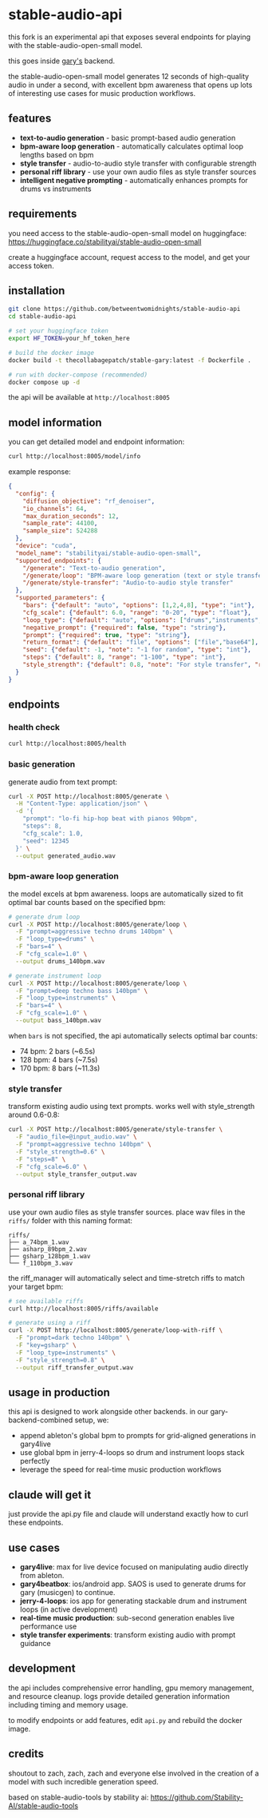 # stable-audio-api

this fork is an experimental api that exposes several endpoints for playing with the stable-audio-open-small model.

this goes inside [gary's](https://github.com/betweentwomidnights/gary4live) backend.

the stable-audio-open-small model generates 12 seconds of high-quality audio in under a second, with excellent bpm awareness that opens up lots of interesting use cases for music production workflows.

## features

- **text-to-audio generation** - basic prompt-based audio generation
- **bpm-aware loop generation** - automatically calculates optimal loop lengths based on bpm
- **style transfer** - audio-to-audio style transfer with configurable strength
- **personal riff library** - use your own audio files as style transfer sources
- **intelligent negative prompting** - automatically enhances prompts for drums vs instruments

## requirements

you need access to the stable-audio-open-small model on huggingface:
https://huggingface.co/stabilityai/stable-audio-open-small

create a huggingface account, request access to the model, and get your access token.

## installation

```bash
git clone https://github.com/betweentwomidnights/stable-audio-api
cd stable-audio-api

# set your huggingface token
export HF_TOKEN=your_hf_token_here

# build the docker image
docker build -t thecollabagepatch/stable-gary:latest -f Dockerfile .

# run with docker-compose (recommended)
docker compose up -d
```

the api will be available at `http://localhost:8005`

## model information

you can get detailed model and endpoint information:

```bash
curl http://localhost:8005/model/info
```

example response:
```json
{
  "config": {
    "diffusion_objective": "rf_denoiser",
    "io_channels": 64,
    "max_duration_seconds": 12,
    "sample_rate": 44100,
    "sample_size": 524288
  },
  "device": "cuda",
  "model_name": "stabilityai/stable-audio-open-small",
  "supported_endpoints": {
    "/generate": "Text-to-audio generation",
    "/generate/loop": "BPM-aware loop generation (text or style transfer)",
    "/generate/style-transfer": "Audio-to-audio style transfer"
  },
  "supported_parameters": {
    "bars": {"default": "auto", "options": [1,2,4,8], "type": "int"},
    "cfg_scale": {"default": 6.0, "range": "0-20", "type": "float"},
    "loop_type": {"default": "auto", "options": ["drums","instruments","auto"], "type": "string"},
    "negative_prompt": {"required": false, "type": "string"},
    "prompt": {"required": true, "type": "string"},
    "return_format": {"default": "file", "options": ["file","base64"], "type": "string"},
    "seed": {"default": -1, "note": "-1 for random", "type": "int"},
    "steps": {"default": 8, "range": "1-100", "type": "int"},
    "style_strength": {"default": 0.8, "note": "For style transfer", "range": "0.1-1.0", "type": "float"}
  }
}
```

## endpoints

### health check

```bash
curl http://localhost:8005/health
```

### basic generation

generate audio from text prompt:

```bash
curl -X POST http://localhost:8005/generate \
  -H "Content-Type: application/json" \
  -d '{
    "prompt": "lo-fi hip-hop beat with pianos 90bpm",
    "steps": 8,
    "cfg_scale": 1.0,
    "seed": 12345
  }' \
  --output generated_audio.wav
```

### bpm-aware loop generation

the model excels at bpm awareness. loops are automatically sized to fit optimal bar counts based on the specified bpm:

```bash
# generate drum loop
curl -X POST http://localhost:8005/generate/loop \
  -F "prompt=aggressive techno drums 140bpm" \
  -F "loop_type=drums" \
  -F "bars=4" \
  -F "cfg_scale=1.0" \
  --output drums_140bpm.wav

# generate instrument loop  
curl -X POST http://localhost:8005/generate/loop \
  -F "prompt=deep techno bass 140bpm" \
  -F "loop_type=instruments" \
  -F "bars=4" \
  -F "cfg_scale=1.0" \
  --output bass_140bpm.wav
```

when `bars` is not specified, the api automatically selects optimal bar counts:
- 74 bpm: 2 bars (~6.5s)
- 128 bpm: 4 bars (~7.5s)  
- 170 bpm: 8 bars (~11.3s)

### style transfer

transform existing audio using text prompts. works well with style_strength around 0.6-0.8:

```bash
curl -X POST http://localhost:8005/generate/style-transfer \
  -F "audio_file=@input_audio.wav" \
  -F "prompt=aggressive techno 140bpm" \
  -F "style_strength=0.6" \
  -F "steps=8" \
  -F "cfg_scale=6.0" \
  --output style_transfer_output.wav
```

### personal riff library

use your own audio files as style transfer sources. place wav files in the `riffs/` folder with this naming format:

```
riffs/
├── a_74bpm_1.wav
├── asharp_89bpm_2.wav
├── gsharp_128bpm_1.wav
└── f_110bpm_3.wav
```

the riff_manager will automatically select and time-stretch riffs to match your target bpm:

```bash
# see available riffs
curl http://localhost:8005/riffs/available

# generate using a riff
curl -X POST http://localhost:8005/generate/loop-with-riff \
  -F "prompt=dark techno 140bpm" \
  -F "key=gsharp" \
  -F "loop_type=instruments" \
  -F "style_strength=0.8" \
  --output riff_transfer_output.wav
```

## usage in production

this api is designed to work alongside other backends. in our gary-backend-combined setup, we:

- append ableton's global bpm to prompts for grid-aligned generations in gary4live
- use global bpm in jerry-4-loops so drum and instrument loops stack perfectly
- leverage the speed for real-time music production workflows

## claude will get it

just provide the api.py file and claude will understand exactly how to curl these endpoints.

## use cases

- **gary4live**: max for live device focused on manipulating audio directly from ableton.
- **gary4beatbox**: ios/android app. SAOS is used to generate drums for gary (musicgen) to continue.
- **jerry-4-loops**: ios app for generating stackable drum and instrument loops (in active development)  
- **real-time music production**: sub-second generation enables live performance use
- **style transfer experiments**: transform existing audio with prompt guidance

## development

the api includes comprehensive error handling, gpu memory management, and resource cleanup. logs provide detailed generation information including timing and memory usage.

to modify endpoints or add features, edit `api.py` and rebuild the docker image.

## credits

shoutout to zach, zach, zach and everyone else involved in the creation of a model with such incredible generation speed.

based on stable-audio-tools by stability ai: https://github.com/Stability-AI/stable-audio-tools
